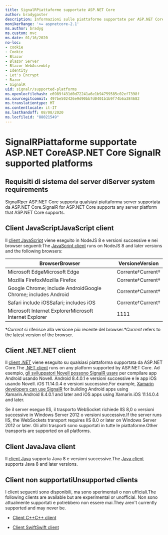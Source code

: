 ```yaml
---
title: SignalRPiattaforme supportate ASP.NET Core
author: bradygaster
description: Informazioni sulle piattaforme supportate per ASP.NET Core SignalR .
monikerRange: '>= aspnetcore-2.1'
ms.author: bradyg
ms.custom: mvc
ms.date: 01/16/2020
no-loc:
- cookie
- Cookie
- Blazor
- Blazor Server
- Blazor WebAssembly
- Identity
- Let's Encrypt
- Razor
- SignalR
uid: signalr/supported-platforms
ms.openlocfilehash: e6989f431d0d72241a6e1b94759585c02ef7398f
ms.sourcegitcommit: 497be502426e9d90bb7d0401b1b9f74b6a384682
ms.translationtype: MT
ms.contentlocale: it-IT
ms.lasthandoff: 08/08/2020
ms.locfileid: "88021549"
---
```

# <a name="aspnet-core-no-locsignalr-supported-platforms"></a><span data-ttu-id="96065-103">SignalRPiattaforme supportate ASP.NET Core</span><span class="sxs-lookup"><span data-stu-id="96065-103">ASP.NET Core SignalR supported platforms</span></span>

## <a name="server-system-requirements"></a><span data-ttu-id="96065-104">Requisiti di sistema del server di</span><span class="sxs-lookup"><span data-stu-id="96065-104">Server system requirements</span></span>

<span data-ttu-id="96065-105">SignalRper ASP.NET Core supporta qualsiasi piattaforma server supportata da ASP.NET Core.</span><span class="sxs-lookup"><span data-stu-id="96065-105">SignalR for ASP.NET Core supports any server platform that ASP.NET Core supports.</span></span>

## <a name="javascript-client"></a><span data-ttu-id="96065-106">Client JavaScript</span><span class="sxs-lookup"><span data-stu-id="96065-106">JavaScript client</span></span>

<span data-ttu-id="96065-107">Il [client JavaScript](xref:signalr/javascript-client) viene eseguito in NodeJS 8 e versioni successive e nei browser seguenti:</span><span class="sxs-lookup"><span data-stu-id="96065-107">The [JavaScript client](xref:signalr/javascript-client) runs on NodeJS 8 and later versions and the following browsers:</span></span>

| <span data-ttu-id="96065-108">Browser</span><span class="sxs-lookup"><span data-stu-id="96065-108">Browser</span></span>                         | <span data-ttu-id="96065-109">Versione</span><span class="sxs-lookup"><span data-stu-id="96065-109">Version</span></span>         |
| ------------------------------- | --------------- |
| <span data-ttu-id="96065-110">Microsoft Edge</span><span class="sxs-lookup"><span data-stu-id="96065-110">Microsoft Edge</span></span>                  | <span data-ttu-id="96065-111">Corrente&dagger;</span><span class="sxs-lookup"><span data-stu-id="96065-111">Current&dagger;</span></span> |
| <span data-ttu-id="96065-112">Mozilla Firefox</span><span class="sxs-lookup"><span data-stu-id="96065-112">Mozilla Firefox</span></span>                 | <span data-ttu-id="96065-113">Corrente&dagger;</span><span class="sxs-lookup"><span data-stu-id="96065-113">Current&dagger;</span></span> |
| <span data-ttu-id="96065-114">Google Chrome; include Android</span><span class="sxs-lookup"><span data-stu-id="96065-114">Google Chrome; includes Android</span></span> | <span data-ttu-id="96065-115">Corrente&dagger;</span><span class="sxs-lookup"><span data-stu-id="96065-115">Current&dagger;</span></span> |
| <span data-ttu-id="96065-116">Safari include iOS</span><span class="sxs-lookup"><span data-stu-id="96065-116">Safari; includes iOS</span></span>            | <span data-ttu-id="96065-117">Corrente&dagger;</span><span class="sxs-lookup"><span data-stu-id="96065-117">Current&dagger;</span></span> |
| <span data-ttu-id="96065-118">Microsoft Internet Explorer</span><span class="sxs-lookup"><span data-stu-id="96065-118">Microsoft Internet Explorer</span></span>     | <span data-ttu-id="96065-119">11</span><span class="sxs-lookup"><span data-stu-id="96065-119">11</span></span>              |

<span data-ttu-id="96065-120">&dagger;*Current* si riferisce alla versione più recente del browser.</span><span class="sxs-lookup"><span data-stu-id="96065-120">&dagger;*Current* refers to the latest version of the browser.</span></span>

## <a name="net-client"></a><span data-ttu-id="96065-121">Client .NET</span><span class="sxs-lookup"><span data-stu-id="96065-121">.NET client</span></span>

<span data-ttu-id="96065-122">Il [client .NET](xref:signalr/dotnet-client) viene eseguito su qualsiasi piattaforma supportata da ASP.NET Core.</span><span class="sxs-lookup"><span data-stu-id="96065-122">The [.NET client](xref:signalr/dotnet-client) runs on any platform supported by ASP.NET Core.</span></span> <span data-ttu-id="96065-123">Ad esempio, [gli sviluppatori Novell possono SignalR usare](https://github.com/aspnet/Announcements/issues/305) per compilare app Android usando Novell. Android 8.4.0.1 e versioni successive e le app iOS usando Novell. iOS 11.14.0.4 e versioni successive.</span><span class="sxs-lookup"><span data-stu-id="96065-123">For example, [Xamarin developers can use SignalR](https://github.com/aspnet/Announcements/issues/305) for building Android apps using Xamarin.Android 8.4.0.1 and later and iOS apps using Xamarin.iOS 11.14.0.4 and later.</span></span>

<span data-ttu-id="96065-124">Se il server esegue IIS, il trasporto WebSocket richiede IIS 8,0 o versioni successive in Windows Server 2012 o versioni successive.</span><span class="sxs-lookup"><span data-stu-id="96065-124">If the server runs IIS, the WebSockets transport requires IIS 8.0 or later on Windows Server 2012 or later.</span></span> <span data-ttu-id="96065-125">Gli altri trasporti sono supportati in tutte le piattaforme.</span><span class="sxs-lookup"><span data-stu-id="96065-125">Other transports are supported on all platforms.</span></span>

## <a name="java-client"></a><span data-ttu-id="96065-126">Client Java</span><span class="sxs-lookup"><span data-stu-id="96065-126">Java client</span></span>

<span data-ttu-id="96065-127">Il [client Java](xref:signalr/java-client) supporta Java 8 e versioni successive.</span><span class="sxs-lookup"><span data-stu-id="96065-127">The [Java client](xref:signalr/java-client) supports Java 8 and later versions.</span></span>

## <a name="unsupported-clients"></a><span data-ttu-id="96065-128">Client non supportati</span><span class="sxs-lookup"><span data-stu-id="96065-128">Unsupported clients</span></span>

<span data-ttu-id="96065-129">I client seguenti sono disponibili, ma sono sperimentali o non ufficiali.</span><span class="sxs-lookup"><span data-stu-id="96065-129">The following clients are available but are experimental or unofficial.</span></span> <span data-ttu-id="96065-130">Non sono attualmente supportati e potrebbero non essere mai.</span><span class="sxs-lookup"><span data-stu-id="96065-130">They aren't currently supported and may never be.</span></span>

* <span data-ttu-id="96065-131">[Client C++](https://github.com/aspnet/SignalR-Client-Cpp)</span><span class="sxs-lookup"><span data-stu-id="96065-131">[C++ client](https://github.com/aspnet/SignalR-Client-Cpp)</span></span>

* <span data-ttu-id="96065-132">[Client Swift](https://github.com/moozzyk/SignalR-Client-Swift)</span><span class="sxs-lookup"><span data-stu-id="96065-132">[Swift client](https://github.com/moozzyk/SignalR-Client-Swift)</span></span>
